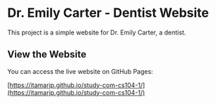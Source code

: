 # Dr. Emily Carter - Dentist Website

This project is a simple website for Dr. Emily Carter, a dentist.

## View the Website

You can access the live website on GitHub Pages:

[https://itamarjp.github.io/study-com-cs104-1/](https://itamarjp.github.io/study-com-cs104-1/)
